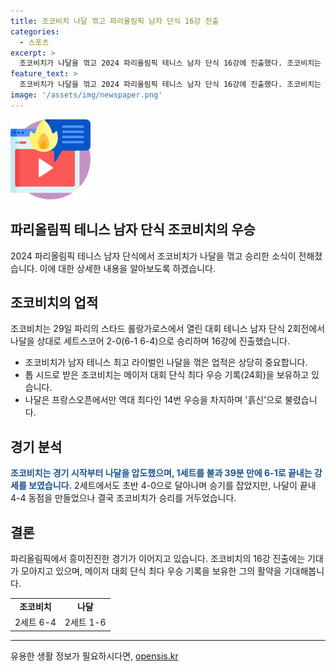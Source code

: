 ```yaml
---
title: 조코비치 나달 꺾고 파리올림픽 남자 단식 16강 진출
categories:
  - 스포츠
excerpt: >
  조코비치가 나달을 꺾고 2024 파리올림픽 테니스 남자 단식 16강에 진출했다. 조코비치는 2-0(6-1, 6-4)으로 승리하며 이번 대회의 강력한 우승 후보로 떠올랐다. 두 선수의 라이벌전은 팬들을 설레게 했고, 경기는 조코비치의 압도적인 경기 우세로 끝났다. 라파엘 나달은 프랑스오픈에서 전성기에 차지한 14번의 우승이 기억에 남는다.
feature_text: >
  조코비치가 나달을 꺾고 2024 파리올림픽 테니스 남자 단식 16강에 진출했다. 조코비치는 2-0(6-1, 6-4)으로 승리하며 이번 대회의 강력한 우승 후보로 떠올랐다. 두 선수의 라이벌전은 팬들을 설레게 했고, 경기는 조코비치의 압도적인 경기 우세로 끝났다. 라파엘 나달은 프랑스오픈에서 전성기에 차지한 14번의 우승이 기억에 남는다.
image: '/assets/img/newspaper.png'
---
```


<p><img src="/assets/img/news.png" alt="rentncar 속보" /></p>

<h2 data-ke-size="size26">파리올림픽 테니스 남자 단식 조코비치의 우승</h2>

<p data-ke-size="size16">2024 파리올림픽 테니스 남자 단식에서 조코비치가 나달을 꺾고 승리한 소식이 전해졌습니다. 이에 대한 상세한 내용을 알아보도록 하겠습니다.</p>

<h2 data-ke-size="size24">조코비치의 업적</h2>

<p data-ke-size="size16">조코비치는 29일 파리의 스타드 롤랑가로스에서 열린 대회 테니스 남자 단식 2회전에서 나달을 상대로 세트스코어 2-0(6-1 6-4)으로 승리하며 16강에 진출했습니다.</p>

<ul>
  <li>조코비치가 남자 테니스 최고 라이벌인 나달을 꺾은 업적은 상당히 중요합니다.</li>
  <li>톱 시드로 받은 조코비치는 메이저 대회 단식 최다 우승 기록(24회)을 보유하고 있습니다.</li>
  <li>나달은 프랑스오픈에서만 역대 최다인 14번 우승을 차지하며 '흙신'으로 불렸습니다.</li>
</ul>

<h2 data-ke-size="size24">경기 분석</h2>

<p data-ke-size="size16"><b><span style="color: #1a5490;">조코비치는 경기 시작부터 나달을 압도했으며, 1세트를 불과 39분 만에 6-1로 끝내는 강세를 보였습니다.</span></b> 2세트에서도 초반 4-0으로 달아나며 승기를 잡았지만, 나달이 끝내 4-4 동점을 만들었으나 결국 조코비치가 승리를 거두었습니다.</p>

<h2 data-ke-size="size24">결론</h2>

<p data-ke-size="size16">파리올림픽에서 흥미진진한 경기가 이어지고 있습니다. 조코비치의 16강 진출에는 기대가 모아지고 있으며, 메이저 대회 단식 최다 우승 기록을 보유한 그의 활약을 기대해봅니다.</p>

<table>
    <tr>
        <td style="text-align: center; height: 17px;"><b>조코비치</b></td>
        <td style="text-align: center; height: 17px;"><b>나달</b></td>
    </tr>
    <tr>
        <td style="text-align: center; height: 17px;">2세트 6-4</td>
        <td style="text-align: center; height: 17px;">2세트 1-6</td>
    </tr>
</table>

<p><hr></p>
유용한 생활 정보가 필요하시다면, <a href="https://opensis.kr" rel="dofollow">opensis.kr</a>


